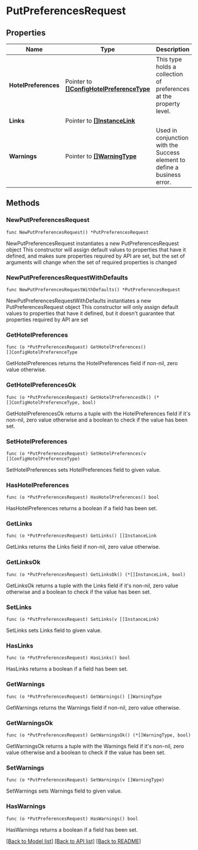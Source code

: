 # PutPreferencesRequest

## Properties

Name | Type | Description | Notes
------------ | ------------- | ------------- | -------------
**HotelPreferences** | Pointer to [**[]ConfigHotelPreferenceType**](ConfigHotelPreferenceType.md) | This type holds a collection of preferences at the property level. | [optional] 
**Links** | Pointer to [**[]InstanceLink**](InstanceLink.md) |  | [optional] 
**Warnings** | Pointer to [**[]WarningType**](WarningType.md) | Used in conjunction with the Success element to define a business error. | [optional] 

## Methods

### NewPutPreferencesRequest

`func NewPutPreferencesRequest() *PutPreferencesRequest`

NewPutPreferencesRequest instantiates a new PutPreferencesRequest object
This constructor will assign default values to properties that have it defined,
and makes sure properties required by API are set, but the set of arguments
will change when the set of required properties is changed

### NewPutPreferencesRequestWithDefaults

`func NewPutPreferencesRequestWithDefaults() *PutPreferencesRequest`

NewPutPreferencesRequestWithDefaults instantiates a new PutPreferencesRequest object
This constructor will only assign default values to properties that have it defined,
but it doesn't guarantee that properties required by API are set

### GetHotelPreferences

`func (o *PutPreferencesRequest) GetHotelPreferences() []ConfigHotelPreferenceType`

GetHotelPreferences returns the HotelPreferences field if non-nil, zero value otherwise.

### GetHotelPreferencesOk

`func (o *PutPreferencesRequest) GetHotelPreferencesOk() (*[]ConfigHotelPreferenceType, bool)`

GetHotelPreferencesOk returns a tuple with the HotelPreferences field if it's non-nil, zero value otherwise
and a boolean to check if the value has been set.

### SetHotelPreferences

`func (o *PutPreferencesRequest) SetHotelPreferences(v []ConfigHotelPreferenceType)`

SetHotelPreferences sets HotelPreferences field to given value.

### HasHotelPreferences

`func (o *PutPreferencesRequest) HasHotelPreferences() bool`

HasHotelPreferences returns a boolean if a field has been set.

### GetLinks

`func (o *PutPreferencesRequest) GetLinks() []InstanceLink`

GetLinks returns the Links field if non-nil, zero value otherwise.

### GetLinksOk

`func (o *PutPreferencesRequest) GetLinksOk() (*[]InstanceLink, bool)`

GetLinksOk returns a tuple with the Links field if it's non-nil, zero value otherwise
and a boolean to check if the value has been set.

### SetLinks

`func (o *PutPreferencesRequest) SetLinks(v []InstanceLink)`

SetLinks sets Links field to given value.

### HasLinks

`func (o *PutPreferencesRequest) HasLinks() bool`

HasLinks returns a boolean if a field has been set.

### GetWarnings

`func (o *PutPreferencesRequest) GetWarnings() []WarningType`

GetWarnings returns the Warnings field if non-nil, zero value otherwise.

### GetWarningsOk

`func (o *PutPreferencesRequest) GetWarningsOk() (*[]WarningType, bool)`

GetWarningsOk returns a tuple with the Warnings field if it's non-nil, zero value otherwise
and a boolean to check if the value has been set.

### SetWarnings

`func (o *PutPreferencesRequest) SetWarnings(v []WarningType)`

SetWarnings sets Warnings field to given value.

### HasWarnings

`func (o *PutPreferencesRequest) HasWarnings() bool`

HasWarnings returns a boolean if a field has been set.


[[Back to Model list]](../README.md#documentation-for-models) [[Back to API list]](../README.md#documentation-for-api-endpoints) [[Back to README]](../README.md)


